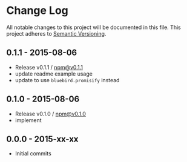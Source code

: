 # Change Log
All notable changes to this project will be documented in this file.
This project adheres to [Semantic Versioning](http://semver.org/).

## 0.1.1 - 2015-08-06
- Release v0.1.1 / npm@v0.1.1
- update readme example usage
- update to use `bluebird.promisify` instead

## 0.1.0 - 2015-08-06
- Release v0.1.0 / npm@v0.1.0
- implement

## 0.0.0 - 2015-xx-xx
- Initial commits
